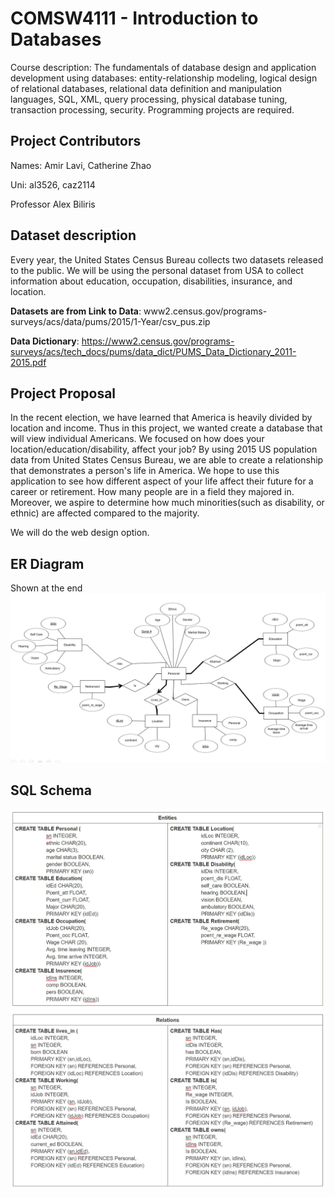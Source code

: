 # COMSW4111 - Introduction to Databases
Course description: The fundamentals of database design and application development using databases: entity-relationship modeling, logical design of relational databases, relational data definition and manipulation languages, SQL, XML, query processing, physical database tuning, transaction processing, security. Programming projects are required.

## Project Contributors
Names: Amir Lavi, Catherine Zhao

Uni: al3526, caz2114

Professor Alex Biliris

## Dataset description
Every year, the United States Census Bureau collects two datasets released to the public. We will be using the personal dataset from USA to collect information about education, occupation, disabilities, insurance, and location.  

__Datasets are from Link to Data__: www2.census.gov/programs-surveys/acs/data/pums/2015/1-Year/csv_pus.zip

__Data Dictionary__: https://www2.census.gov/programs-surveys/acs/tech_docs/pums/data_dict/PUMS_Data_Dictionary_2011-2015.pdf


## Project Proposal
In the recent election, we have learned that America is heavily divided by location and income. Thus in this project, we wanted create a database that will view individual Americans. We focused on how does your location/education/disability, affect your job? By using 2015 US population data from United States Census Bureau, we are able to create a relationship that demonstrates a person's life in America. We hope to use this application to see how different aspect of your life affect their future for a career or retirement. How many people are in a field they majored in. Moreover, we aspire to determine how much minorities(such as disability, or ethnic) are affected compared to the majority.

We will do the web design option.

## ER Diagram
Shown at the end
![alt tag](https://github.com/caz2114/IntroDatabases/blob/master/Diagrams/Capture3.JPG)

## SQL Schema
![alt tag](https://github.com/caz2114/IntroDatabases/blob/master/Diagrams/Capture.JPG)
![alt tag](https://github.com/caz2114/IntroDatabases/blob/master/Diagrams/Capture1.JPG)

 
  
  
  
  
